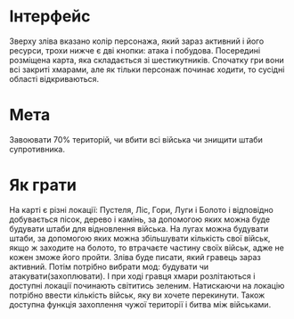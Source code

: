 # Інтерфейс
Зверху зліва вказано колір персонажа, який зараз активний і його ресурси, трохи нижче є дві кнопки: атака і побудова. Посередині розміщена карта,
яка складається зі шестикутників. Спочатку гри вони всі закриті хмарами, але як тільки персонаж починає ходити, то сусідні області відкриваються.

# Мета
Завоювати 70% територій, чи вбити всі війська чи знищити штаби супротивника.

# Як грати
На карті є різні локації: Пустеля, Ліс, Гори, Луги і Болото і відповідно добувається пісок, дерево і камінь, за допомогою яких можна буде будувати штаби для відновлення війська.
На лугах можна будувати штаби, за допомогою яких можна збільшувати кількість свої військ, якщо ж заходите на болото, то втрачаєте частину своїх військ, адже не кожен зможе його пройти.
Зліва буде писати, який гравець зараз активний. Потім потрібно вибрати мод: будувати чи атакувати(захоплювати).  І при ході гравця хмари розлітаються і доступні локації починають світитись зеленим. 
Натискаючи на локацію потрібно ввести кількість військ, яку ви хочете перекинути. Також доступна функція захоплення чужої території і битва між військами.
